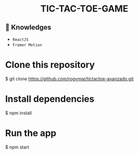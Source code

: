 <h1 align="center">TIC-TAC-TOE-GAME</h1>


## :rocket: Knowledges
 - `ReactJS`
 - `Framer Motion`

# Clone this repository
$ git clone https://github.com/rogymar/tictactoe-avanzado.git

# Install dependencies
$ npm install

# Run the app
$ npm start
```
